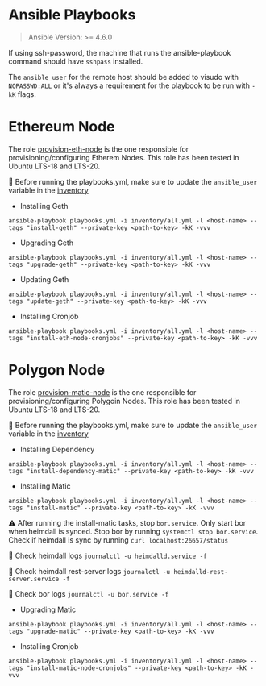 # Ansible Playbooks

> Ansible Version: >= 4.6.0

If using ssh-password, the machine that runs the ansible-playbook command should have `sshpass` installed.

The `ansible_user` for the remote host should be added to visudo with `NOPASSWD:ALL` or it's always a requirement for the playbook to be run with `-kK` flags.


# Ethereum Node

The role [provision-eth-node](./roles/provision-eth-node) is the one responsible for provisioning/configuring Etherem Nodes. This role has been tested in Ubuntu LTS-18 and LTS-20.

:pushpin: Before running the playbooks.yml, make sure to update the `ansible_user` variable in the [inventory](./inventory/all.yml)


- Installing Geth
```
ansible-playbook playbooks.yml -i inventory/all.yml -l <host-name> --tags "install-geth" --private-key <path-to-key> -kK -vvv
```

- Upgrading Geth
```
ansible-playbook playbooks.yml -i inventory/all.yml -l <host-name> --tags "upgrade-geth" --private-key <path-to-key> -kK -vvv
```

- Updating Geth
```
ansible-playbook playbooks.yml -i inventory/all.yml -l <host-name> --tags "update-geth" --private-key <path-to-key> -kK -vvv
```

- Installing Cronjob
```
ansible-playbook playbooks.yml -i inventory/all.yml -l <host-name> --tags "install-eth-node-cronjobs" --private-key <path-to-key> -kK -vvv
```

# Polygon Node

The role [provision-matic-node](./roles/provision-matic-node) is the one responsible for provisioning/configuring Polygoin Nodes. This role has been tested in Ubuntu LTS-18 and LTS-20.

:pushpin: Before running the playbooks.yml, make sure to update the `ansible_user` variable in the [inventory](./inventory/all.yml)


- Installing Dependency
```
ansible-playbook playbooks.yml -i inventory/all.yml -l <host-name> --tags "install-dependency-matic" --private-key <path-to-key> -kK -vvv
```

- Installing Matic
```
ansible-playbook playbooks.yml -i inventory/all.yml -l <host-name> --tags "install-matic" --private-key <path-to-key> -kK -vvv
```

:warning: After running the install-matic tasks, stop `bor.service`. Only start bor when heimdall is synced. Stop bor by running `systemctl stop bor.service`. Check if heimdall is sync by running `curl localhost:26657/status`

:pushpin: Check heimdall logs `journalctl -u heimdalld.service -f`

:pushpin: Check heimdall rest-server logs `journalctl -u heimdalld-rest-server.service -f`

:pushpin: Check bor logs `journalctl -u bor.service -f`

- Upgrading Matic
```
ansible-playbook playbooks.yml -i inventory/all.yml -l <host-name> --tags "upgrade-matic" --private-key <path-to-key> -kK -vvv
```

- Installing Cronjob
```
ansible-playbook playbooks.yml -i inventory/all.yml -l <host-name> --tags "install-matic-node-cronjobs" --private-key <path-to-key> -kK -vvv
```